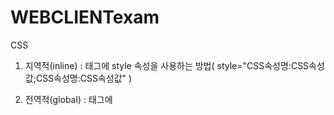# WEBCLIENTexam
CSS
1. 지역적(inline) : 태그에 style 속성을 사용하는 방법( style="CSS속성명:CSS속성값;CSS속성명:CSS속성값" )
2. 전역적(global) : <head>태그에 <style> 이라는 태그를 작성하고 컨텐트로 CSS 코드 작성하는 방법

    대상 {
      CSS속성명:CSS속성값;
      CSS속성명:CSS속성값;
        }       
    대상 - CSS Selector(선택자)
    
3.외부파일 : CSS 코드를 독립된 파일(xxx.css)로 생성해서 HTML 문서 안으로 포함시키는 방법
                      <link> 또는 import 구문을 사용
                      
***
                      
                       [src]
                       [src=1.png]
                       [src$=png]  (png로 끝나는)
                       [src^=duke]  (duke로 시작하는)
                       
 ***
 
        식1 && 식2  (식1이 true일때 식2 실행)
  
        식1 || 식2  (식1이 false일때 식2 실행)
        
***
        var 변수
        let 변수    (단한번만 가능)
        const 변수=초기값  (단한번만 가능, 할당된 값 변경불가)
        
***
## DOM 객체 찾기
      document.getElementsByTagName("태그명")[index]  --> Element 객체들을 저장한 유사 배열 객체
      document.getElementById("id속성값")  --> Element 객체 또는 null
 
      document.querySelector("찾으려는태그의 CSS선택자")  --> Element 객체 또는 null  (이때 id값이면 앞에 #을 붙여야함 ex. <h1> -> "h1"  /  <h1 id="t1"> -> "#t1")
      document.querySelectorAll("찾으려는태그의 CSS선택자")  --> Element 객체들을 저장한 유사 배열 객체
      
### 이벤트 핸들러 구현 방법
  1. 인라인 이벤트 모델
	<태그명 onxxx = "수행코드">
  2. 고전 이벤트 모델
	dom객체.onxxx = 함수
  3. 표준 이벤트 모델
  dom객체.addEventListener("xxx", 함수)
		
***
## 사이트이동
	location.href=url;
	
***
## 날짜 출력
	var d=new Date();
	d==Tue Feb 15 2022 09:18:09 GMT+0900 (한국 표준시)
	d.toLocaleString()==2022. 2. 15. 오전 9:18:09
	d.getFullYear();
	d.getMonth();
	d.getDate();
	d.getDay(); // 0 : 일요일
		...
***
## AJAX
		
### 웹클라이언트에서 웹서버에 요청 보내는방법
		1. 직접 URL 문자열입력
		2. <a>태그 사용
		3. <form>태그 사용
		4. 자바스크립트 코드(location.href)

Ajax 사용시- page이동 일어나지 않음
		
	  - 데이터 전송량 절약가능-> 모바일에 더욱 적합
		
### 구현방법
	
		1. XMLHttpRequest 객체 생성
			- let 변수 = new XMLHttpRequest();
		2. AJAX기술로 서버에 요청하고 응답왔을때 수행할 코드를 함수로 만들어 load핸들러에 등록
			- 변수.onload = 함수등록;
		3. AJAX로 요청하려는 서버프로그램의 URL을 가지고 정보를 작성 
			- 변수.open('요청방식', 'URL', true);  //asynchoronous면 true 아니면 false
		4. AJAX요청을 서버에 보냄
			- 변수.send();
#### [함수구현]
AJAX 통신에 대한 응답이 왔을때 수행하려는 기능 구현
		
일반 텍스트, XML, HTML,JSON, img, ... 에따라 구현방법이 달라짐

		변수.responseText사용 
		json일경우 JSON.parse() API사용해서 javascript객체로 생성
		
		한글이 들어갈경우 JsonResponse(...),json_dumps_params={'ensure_ascii':False} 해주어야 안깨짐
